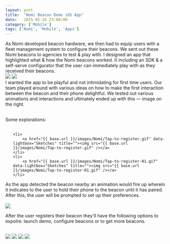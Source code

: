 ```yaml
---
layout: post
title:  "Nomi Beacon Demo iOS App"
date:   2015-05-26 23:00:00
category: ['Mobile']
tags: ['Nomi', 'Mobile', 'Apps']
---
```

<div class="text-block">
As Nomi developed beacon hardware, we then had to equip users with a fleet management system to configure their beacons. We sent out these Nomi beacons to agencies to test &amp; play with.  I designed an app that highlighted what &amp; how the Nomi beacons worked. It including an SDK &amp; a self-serve configurator that the user can immediately play with as they received their beacons.
</div>
<div class="images">
	<a href="{{ base.url }}/images/Nomi/Beacon-config-00.png" data-lightbox="Nomi Beacon" title="The screen indicating a Beacon is nearby and can be paired with"><img src="{{ base.url }}/images/Nomi/Beacon-config-00.png" /></a>
	<a href="{{ base.url }}/images/Nomi/Beacon-config-01.png" data-lightbox="Nomi Beacon" title="Log in screen"><img src="{{ base.url }}/images/Nomi/Beacon-config-01.png" /></a>
</div>

<div class="text-block small">
I wanted the app to be playful and not intimidating for first time users. Our team played around with various ideas on how to make the first interaction between the beacon and their phone delightful. We tested out various animations and interactions and ultimately ended up with this &mdash; image on the right.<br /><br />

Some explorations: <br /><br />
<ul class="sketch">

	<li>
		<a href="{{ base.url }}/images/Nomi/Tap-to-register.gif" data-lightbox="Sketches" title=""><img src="{{ base.url }}/images/Nomi/Tap-to-register.gif" /></a>
	</li>	
	<li>	
		<a href="{{ base.url }}/images/Nomi/Tap-to-register-01.gif" data-lightbox="Sketches" title=""><img src="{{ base.url }}/images/Nomi/Tap-to-register-01.gif" /></a>
	</li>

</ul>
As the app detected the beacon nearby an animation would fire up wherein it indicates to the user to hold their phone to the beacon until it has paired. After this, the user will be prompted to set up their preferences.<br /><br />
	<a href="{{ base.url }}/images/Nomi/Tap-demo.jpg" data-lightbox="Sketches" title=""><img class="sketchHere" src="{{ base.url }}/images/Nomi/Tap-demo.jpg" /></a>

After the user registers their beacon they'll have the following options to expolre: launch demo, configure beacons or to get more beacons. <br /><br />
</div>
<div class="images">
	<a href="{{ base.url }}/images/Nomi/Beacon-config-02.png" data-lightbox="Nomi Beacon" title=""><img src="{{ base.url }}/images/Nomi/Beacon-config-02.png" /></a>
	<a href="{{ base.url }}/images/Nomi/Beacon-config-03.png" data-lightbox="Nomi Beacon" title=""><img src="{{ base.url }}/images/Nomi/Beacon-config-03.png" /></a>
	<a href="{{ base.url }}/images/Nomi/Beacon-config-04.png" data-lightbox="Nomi Beacon" title=""><img src="{{ base.url }}/images/Nomi/Beacon-config-04.png" /></a>
	<a href="{{ base.url }}/images/Nomi/Beacon-config-05.png" data-lightbox="Nomi Beacon" title=""><img src="{{ base.url }}/images/Nomi/Beacon-config-05.png" /></a>
</div>

[jekyll-gh]: https://github.com/jekyll/jekyll
[jekyll]:    http://jekyllrb.com
